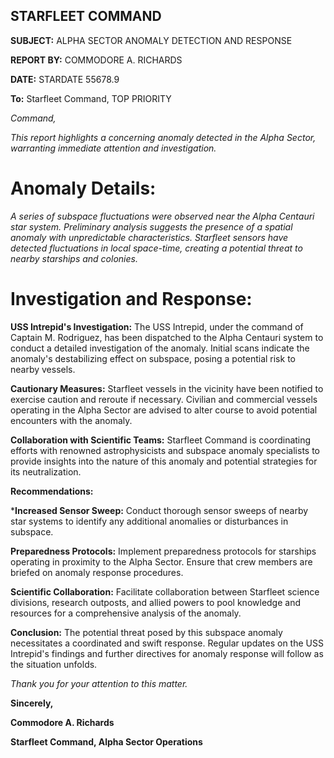 ## STARFLEET COMMAND

**SUBJECT:** ALPHA SECTOR ANOMALY DETECTION AND RESPONSE

**REPORT BY:** COMMODORE A. RICHARDS

**DATE:** STARDATE 55678.9

**To:** Starfleet Command, TOP PRIORITY 

*Command,*

*This report highlights a concerning anomaly detected in the Alpha Sector, warranting immediate attention and investigation.*

# **Anomaly Details:**
*A series of subspace fluctuations were observed near the Alpha Centauri star system. Preliminary analysis suggests the presence of a spatial anomaly with unpredictable characteristics. Starfleet sensors have detected fluctuations in local space-time, creating a potential threat to nearby starships and colonies.*

# **Investigation and Response:**

**USS Intrepid's Investigation:** The USS Intrepid, under the command of Captain M. Rodriguez, has been dispatched to the Alpha Centauri system to conduct a detailed investigation of the anomaly. Initial scans indicate the anomaly's destabilizing effect on subspace, posing a potential risk to nearby vessels.

**Cautionary Measures:** Starfleet vessels in the vicinity have been notified to exercise caution and reroute if necessary. Civilian and commercial vessels operating in the Alpha Sector are advised to alter course to avoid potential encounters with the anomaly.

**Collaboration with Scientific Teams:** Starfleet Command is coordinating efforts with renowned astrophysicists and subspace anomaly specialists to provide insights into the nature of this anomaly and potential strategies for its neutralization.

**Recommendations:**

***Increased Sensor Sweep:** Conduct thorough sensor sweeps of nearby star systems to identify any additional anomalies or disturbances in subspace.

**Preparedness Protocols:** Implement preparedness protocols for starships operating in proximity to the Alpha Sector. Ensure that crew members are briefed on anomaly response procedures.

**Scientific Collaboration:** Facilitate collaboration between Starfleet science divisions, research outposts, and allied powers to pool knowledge and resources for a comprehensive analysis of the anomaly.

**Conclusion:**
The potential threat posed by this subspace anomaly necessitates a coordinated and swift response. Regular updates on the USS Intrepid's findings and further directives for anomaly response will follow as the situation unfolds.

*Thank you for your attention to this matter.*

**Sincerely,**

**Commodore A. Richards**

**Starfleet Command, Alpha Sector Operations**
